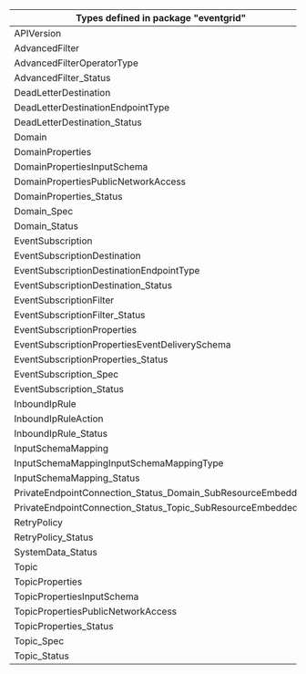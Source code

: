 | Types defined in package "eventgrid"                        | v1alpha1api20200601 |
|-------------------------------------------------------------|---------------------|
| APIVersion                                                  | v1alpha1api20200601 |
| AdvancedFilter                                              | v1alpha1api20200601 |
| AdvancedFilterOperatorType                                  | v1alpha1api20200601 |
| AdvancedFilter_Status                                       | v1alpha1api20200601 |
| DeadLetterDestination                                       | v1alpha1api20200601 |
| DeadLetterDestinationEndpointType                           | v1alpha1api20200601 |
| DeadLetterDestination_Status                                | v1alpha1api20200601 |
| Domain                                                      | v1alpha1api20200601 |
| DomainProperties                                            | v1alpha1api20200601 |
| DomainPropertiesInputSchema                                 | v1alpha1api20200601 |
| DomainPropertiesPublicNetworkAccess                         | v1alpha1api20200601 |
| DomainProperties_Status                                     | v1alpha1api20200601 |
| Domain_Spec                                                 | v1alpha1api20200601 |
| Domain_Status                                               | v1alpha1api20200601 |
| EventSubscription                                           | v1alpha1api20200601 |
| EventSubscriptionDestination                                | v1alpha1api20200601 |
| EventSubscriptionDestinationEndpointType                    | v1alpha1api20200601 |
| EventSubscriptionDestination_Status                         | v1alpha1api20200601 |
| EventSubscriptionFilter                                     | v1alpha1api20200601 |
| EventSubscriptionFilter_Status                              | v1alpha1api20200601 |
| EventSubscriptionProperties                                 | v1alpha1api20200601 |
| EventSubscriptionPropertiesEventDeliverySchema              | v1alpha1api20200601 |
| EventSubscriptionProperties_Status                          | v1alpha1api20200601 |
| EventSubscription_Spec                                      | v1alpha1api20200601 |
| EventSubscription_Status                                    | v1alpha1api20200601 |
| InboundIpRule                                               | v1alpha1api20200601 |
| InboundIpRuleAction                                         | v1alpha1api20200601 |
| InboundIpRule_Status                                        | v1alpha1api20200601 |
| InputSchemaMapping                                          | v1alpha1api20200601 |
| InputSchemaMappingInputSchemaMappingType                    | v1alpha1api20200601 |
| InputSchemaMapping_Status                                   | v1alpha1api20200601 |
| PrivateEndpointConnection_Status_Domain_SubResourceEmbedded | v1alpha1api20200601 |
| PrivateEndpointConnection_Status_Topic_SubResourceEmbedded  | v1alpha1api20200601 |
| RetryPolicy                                                 | v1alpha1api20200601 |
| RetryPolicy_Status                                          | v1alpha1api20200601 |
| SystemData_Status                                           | v1alpha1api20200601 |
| Topic                                                       | v1alpha1api20200601 |
| TopicProperties                                             | v1alpha1api20200601 |
| TopicPropertiesInputSchema                                  | v1alpha1api20200601 |
| TopicPropertiesPublicNetworkAccess                          | v1alpha1api20200601 |
| TopicProperties_Status                                      | v1alpha1api20200601 |
| Topic_Spec                                                  | v1alpha1api20200601 |
| Topic_Status                                                | v1alpha1api20200601 |
